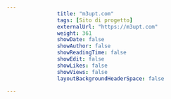 ---
                title: "m3upt.com"
                tags: [Sito di progetto]
                externalUrl: "https://m3upt.com"
                weight: 361
                showDate: false
                showAuthor: false
                showReadingTime: false
                showEdit: false
                showLikes: false
                showViews: false
                layoutBackgroundHeaderSpace: false
                ---


